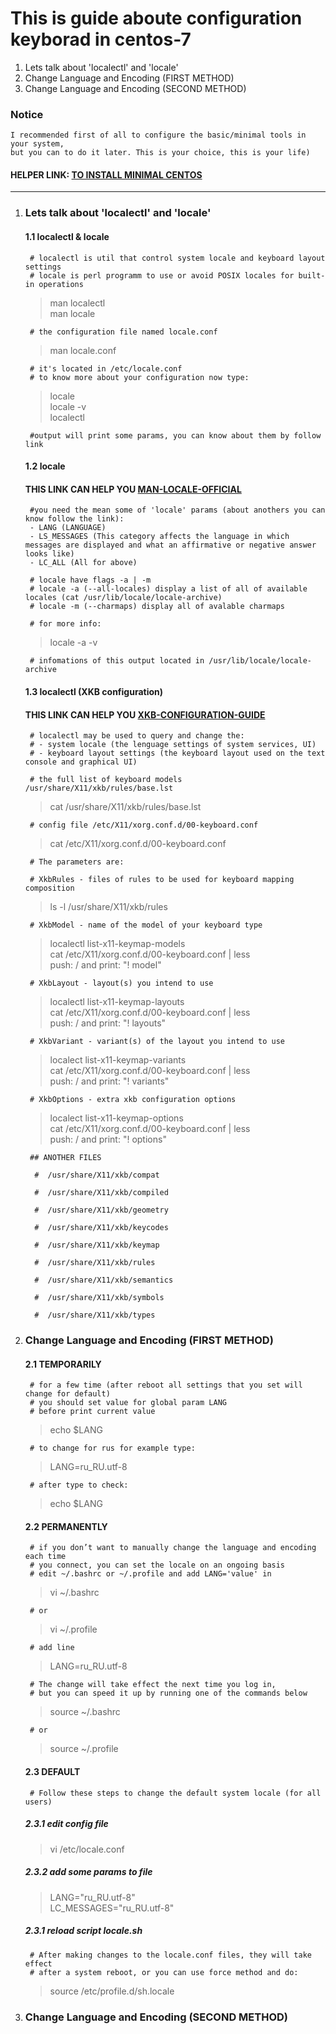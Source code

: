# This is guide aboute configuration keyborad in centos-7
1. Lets talk about 'localectl' and 'locale'  
2. Change Language and Encoding (FIRST METHOD)  
3. Change Language and Encoding (SECOND METHOD)  


### Notice
	I recommended first of all to configure the basic/minimal tools in your system,  
	but you can to do it later. This is your choice, this is your life)  



#### HELPER LINK: [TO INSTALL MINIMAL CENTOS](../minimal/ "FOLLOW THIS LINK TO MINIMAL")  

***

1. ### Lets talk about 'localectl' and 'locale'  

	#### 1.1 localectl & locale  

		# localectl is util that control system locale and keyboard layout settings  
		# locale is perl programm to use or avoid POSIX locales for built-in operations  

	> man localectl  
	> man locale  

		# the configuration file named locale.conf  

	> man locale.conf  

		# it's located in /etc/locale.conf  
		# to know more about your configuration now type:  

	> locale  
	> locale -v  
	> localectl  

		#output will print some params, you can know about them by follow link  


	#### 1.2 locale

	#### THIS LINK CAN HELP YOU [MAN-LOCALE-OFFICIAL](https://jlk.fjfi.cvut.cz/arch/manpages/man/locale.1.en "man locale official")  

		#you need the mean some of 'locale' params (about anothers you can know follow the link):  
		- LANG (LANGUAGE)  
		- LS_MESSAGES (This category affects the language in which messages are displayed and what an affirmative or negative answer looks like)  
		- LC_ALL (All for above)  

		# locale have flags -a | -m  
		# locale -a (--all-locales) display a list of all of available locales (cat /usr/lib/locale/locale-archive)  
		# locale -m (--charmaps) display all of avalable charmaps 

		# for more info:  

	> locale -a -v  

		# infomations of this output located in /usr/lib/locale/locale-archive  

	#### 1.3 localectl  (XKB configuration)

	#### THIS LINK CAN HELP YOU [XKB-CONFIGURATION-GUIDE](https://www.x.org/releases/current/doc/xorg-docs/input/XKB-Config.html#Basic_Configuration  "XKB Configuration Guide")  

		# localectl may be used to query and change the:  
		# - system locale (the lenguage settings of system services, UI)  
		# - keyboard layout settings (the keyboard layout used on the text console and graphical UI)  

		# the full list of keyboard models /usr/share/X11/xkb/rules/base.lst

	> cat /usr/share/X11/xkb/rules/base.lst

		# config file /etc/X11/xorg.conf.d/00-keyboard.conf  
		
	> cat /etc/X11/xorg.conf.d/00-keyboard.conf  

		# The parameters are:

		# XkbRules - files of rules to be used for keyboard mapping composition  

	> ls -l /usr/share/X11/xkb/rules  

		# XkbModel - name of the model of your keyboard type  

	> localectl list-x11-keymap-models  
	> cat /etc/X11/xorg.conf.d/00-keyboard.conf  | less  
	> push: / and  print: "! model"  

		# XkbLayout - layout(s) you intend to use  

	> localectl list-x11-keymap-layouts  
	> cat /etc/X11/xorg.conf.d/00-keyboard.conf  | less    
	> push: / and  print: "! layouts"    
	
		# XkbVariant - variant(s) of the layout you intend to use  

	> localect list-x11-keymap-variants   
	> cat /etc/X11/xorg.conf.d/00-keyboard.conf  | less   
	> push: / and  print: "! variants"    

		# XkbOptions - extra xkb configuration options  

	> localect list-x11-keymap-options  
	> cat /etc/X11/xorg.conf.d/00-keyboard.conf  | less  
	> push: / and  print: "! options"  

		## ANOTHER FILES  

		 #	/usr/share/X11/xkb/compat  

		 #	/usr/share/X11/xkb/compiled  

		 #	/usr/share/X11/xkb/geometry  

		 #	/usr/share/X11/xkb/keycodes  

		 #	/usr/share/X11/xkb/keymap  

		 #	/usr/share/X11/xkb/rules  

		 #	/usr/share/X11/xkb/semantics  

		 #	/usr/share/X11/xkb/symbols  

		 #	/usr/share/X11/xkb/types  

2. ### Change Language and Encoding (FIRST METHOD)  
	#### 2.1 TEMPORARILY    
		# for a few time (after reboot all settings that you set will change for default)  
		# you should set value for global param LANG  
		# before print current value

	> echo $LANG

		# to change for rus for example type:  

	> LANG=ru_RU.utf-8  

		# after type to check:  

	> echo $LANG  

	#### 2.2 PERMANENTLY  
		# if you don’t want to manually change the language and encoding each time  
		# you connect, you can set the locale on an ongoing basis  
		# edit ~/.bashrc or ~/.profile and add LANG='value' in  

	> vi ~/.bashrc

		# or

	> vi ~/.profile  

		# add line  

	> LANG=ru_RU.utf-8  

		# The change will take effect the next time you log in,  
		# but you can speed it up by running one of the commands below  

	> source ~/.bashrc  

		# or  

	> source ~/.profile  

	#### 2.3 DEFAULT  
		# Follow these steps to change the default system locale (for all users)  
		
	##### 2.3.1 edit config file

	> vi /etc/locale.conf  

	##### 2.3.2 add some params to file    

	> LANG="ru_RU.utf-8"  
	> LC_MESSAGES="ru_RU.utf-8"

	##### 2.3.1 reload script locale.sh

		# After making changes to the locale.conf files, they will take effect  
		# after a system reboot, or you can use force method and do:  

	> source /etc/profile.d/sh.locale  

3. ### Change Language and Encoding (SECOND METHOD)  

